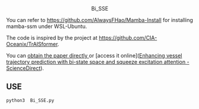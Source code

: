<p align="center">Bi_SSE</p>

You can refer to https://github.com/AlwaysFHao/Mamba-Install for installing mamba-ssm under WSL-Ubuntu.



The code is inspired by the project at https://github.com/CIA-Oceanix/TrAISformer.



You can [obtain the paper directly ](paper.pdf)or [access it online]([Enhancing vessel trajectory prediction with bi-state space and squeeze excitation attention - ScienceDirect](https://www.sciencedirect.com/science/article/pii/S0029801825013940)).

## USE

```bash
python3  Bi_SSE.py
```

